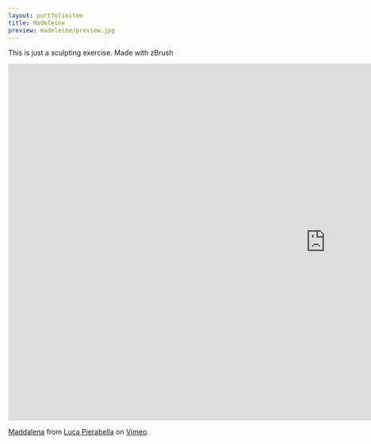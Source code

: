 ```yaml
---
layout: portfolioitem
title: Madeleine
preview: madeleine/preview.jpg
---
```

This is just a sculpting exercise.
Made with zBrush

<!--more-->

<iframe src="https://player.vimeo.com/video/117212003" width="1280" height="720" frameborder="0" webkitallowfullscreen mozallowfullscreen allowfullscreen></iframe>
<p><a href="https://vimeo.com/117212003">Maddalena</a> from <a href="https://vimeo.com/user1489637">Luca Pierabella</a> on <a href="https://vimeo.com">Vimeo</a>.</p>